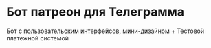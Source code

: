 # Бот патреон для Телеграмма

Бот с пользовательским интерфейсов, мини-дизайном + Тестовой платежной системой
